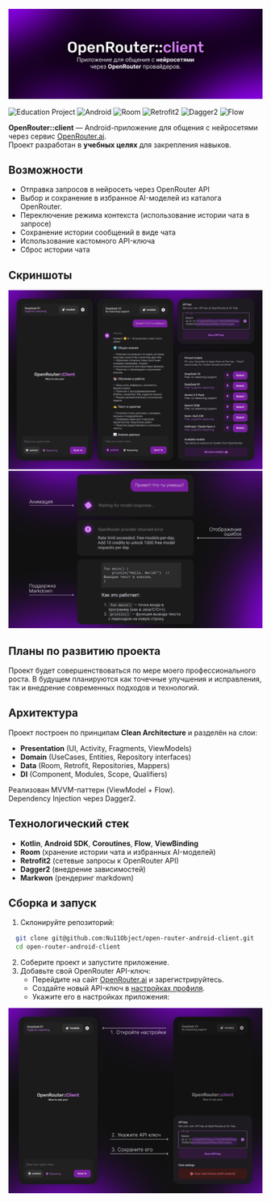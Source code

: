 ![Logo](./assets/logo.png)

![Education Project](https://img.shields.io/badge/education_project-8A2BE2.svg?style=for-the-badge&logoColor=white)
![Android](https://img.shields.io/badge/Android_/_views-%237F52FF?style=for-the-badge&logo=android&logoColor=white)
![Room](https://img.shields.io/badge/room-%237F52FF.svg?style=for-the-badge&logoColor=white)
![Retrofit2](https://img.shields.io/badge/retrofit2-%237F52FF.svg?style=for-the-badge&logoColor=white)
![Dagger2](https://img.shields.io/badge/dagger2-%237F52FF.svg?style=for-the-badge&logoColor=white)
![Flow](https://img.shields.io/badge/Flow-%237F52FF.svg?style=for-the-badge&logoColor=white)

**OpenRouter::client** — Android-приложение для общения с нейросетями через сервис [OpenRouter.ai](https://openrouter.ai/). <br>Проект разработан в **учебных целях** для закрепления  навыков.

## Возможности 

- Отправка запросов в нейросеть через OpenRouter API
- Выбор и сохранение в избранное AI-моделей из каталога OpenRouter.
- Переключение режима контекста (использование истории чата в запросе)
- Сохранение истории сообщений в виде чата
- Использование кастомного API-ключа
- Сброс истории чата

## Скриншоты

![Screenshots](./assets/screenshots.png)
![Screenshots of messages](./assets/screenshots_messages.png)

## Планы по развитию проекта

Проект будет совершенствоваться по мере моего профессионального роста. В будущем планируются как точечные улучшения и исправления, так и внедрение современных подходов и технологий.

## Архитектура

Проект построен по принципам **Clean Architecture** и разделён на слои:

- **Presentation** (UI, Activity, Fragments, ViewModels)
- **Domain** (UseCases, Entities, Repository interfaces)
- **Data** (Room, Retrofit, Repositories, Mappers)
- **DI** (Component, Modules, Scope, Qualifiers)

Реализован MVVM-паттерн (ViewModel + Flow).
<br>Dependency Injection через Dagger2.

## Технологический стек

- **Kotlin**, **Android SDK**, **Coroutines**, **Flow**, **ViewBinding**
- **Room** (хранение истории чата и избранных AI-моделей)
- **Retrofit2** (сетевые запросы к OpenRouter API)
- **Dagger2** (внедрение зависимостей)
- **Markwon** (рендеринг markdown)

## Сборка и запуск

1. Склонируйте репозиторий:
```bash
  git clone git@github.com:Nu11Object/open-router-android-client.git
  cd open-router-android-client
```
2. Соберите проект и запустите приложение.
3. Добавьте свой OpenRouter API-ключ:
   - Перейдите на сайт [OpenRouter.ai](https://openrouter.ai/) и зарегистрируйтесь.
   - Создайте новый API-ключ в [настройках профиля](https://openrouter.ai/settings/keys).
   - Укажите его в настройках приложения:

![Screenshot API key](./assets/screenshot_api_key.png)
